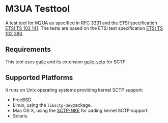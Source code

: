 # M3UA Testtool
A test tool for M2UA as specified in [RFC 3331](https://tools.ietf.org/html/rfc3331)
and the ETSI specification
[ETSI TS 102 141](http://www.etsi.org/deliver/etsi_ts/102100_102199/102141/01.01.01_60/ts_102141v010101p.pdf).
The tests are based on the ETSI test specification
[ETSI TS 102 380](http://www.etsi.org/deliver/etsi_ts/102300_102399/102380/01.01.01_60/ts_102380v010101p.pdf).

## Requirements
This tool uses [guile](https://www.gnu.org/software/guile/) and its extension [guile-sctp](https://github.com/nplab/guile-sctp) for SCTP.

## Supported Platforms
It runs on Unix operating systems providing kernel SCTP support:
* FreeBSD.
* Linux, using the `libsctp-dev`package.
* Mac OS X, using the [SCTP-NKE](https://github.com/sctplab/SCTP_NKE_ElCapitan) for adding kernel SCTP support.
* Solaris.
